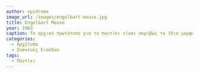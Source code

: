 ```yaml
---
author: epidrome
image_url: /images/engelbart-mouse.jpg
title: Engelbart Mouse
year: 1963
caption: Το αρχικό πρωτότυπο για το ποντίκι είναι ακριβώς το ίδιο μορφολογικά με τις αντίστοιχες συσκευές που παράγονται με μεγάλη επιτυχία πενήντα χρόνια μετά, αν και φυσικά έχουν βελτιωθεί πολλές επιμέρους λειτουργικές ιδιότητές του.
categories:
  - Αρχέτυπα 
  - Συσκευές Εισόδου
tags:
  - Ποντίκι
---
```

